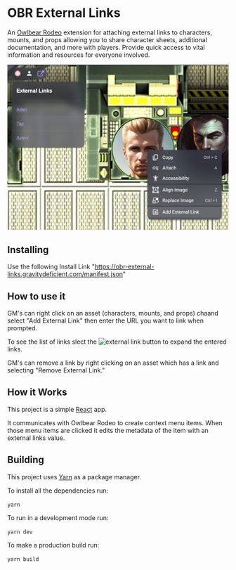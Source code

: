 # OBR External Links

An [Owlbear Rodeo](https://www.owlbear.rodeo/) extension for attaching external links to characters, mounts, and props allowing you to share character sheets, additional documentation, and more with players. Provide quick access to vital information and resources for everyone involved.

![Example](/docs/example.png)

## Installing

Use the following Install Link "https://obr-external-links.gravitydeficient.com/manifest.json"

## How to use it

GM's can right click on an asset (characters, mounts, and props) chaand select "Add External Link" then enter the URL you want to link when prompted.

To see the list of links slect the <img src="https://obr-external-links.gravitydeficient.com/External_link_font_awesome.png" alt="external link" width="24"/> button to expand the entered links.

GM's can remove a link by right clicking on an asset which has a link and selecting "Remove External Link."

## How it Works

This project is a simple [React](https://reactjs.org/) app.

It communicates with Owlbear Rodeo to create context menu items. When those menu items are clicked it edits the metadata of the item with an external links value.

## Building

This project uses [Yarn](https://yarnpkg.com/) as a package manager.

To install all the dependencies run:

`yarn`

To run in a development mode run:

`yarn dev`

To make a production build run:

`yarn build`
